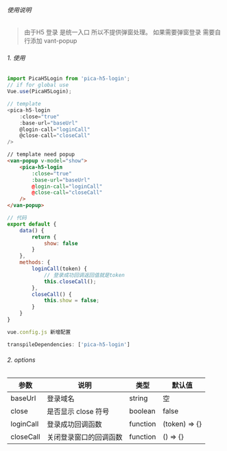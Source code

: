 ###### 使用说明
> 由于H5 登录 是统一入口 所以不提供弹窗处理。
> 如果需要弹窗登录 需要自行添加 vant-popup

###### 1. 使用

```javascript
import PicaH5Login from 'pica-h5-login';
// if for global use
Vue.use(PicaH5Login);

// template
<pica-h5-login 
	:close="true"
	:base-url="baseUrl"
	@login-call="loginCall"
	@close-call="closeCall"
/>
```
```html
// template need popup
<van-popup v-model="show">
	<pica-h5-login
		:close="true"
		:base-url="baseUrl"
		@login-call="loginCall"
		@close-call="closeCall"
	/>
</van-popup>
```
```javascript
// 代码
export default {
	data() {
		return {
			show: false
		}
	},
	methods: {
		loginCall(token) {
			// 登录成功回调返回值就是token
			this.closeCall();
		},
		closeCall() {
			this.show = false;
		}
	}
}
```

```javascript
vue.config.js 新增配置

transpileDependencies: ['pica-h5-login']
```

###### 2. options

| 参数      | 说明                   | 类型     | 默认值   |
| --------- | ---------------------- | -------- | -------- |
| baseUrl   | 登录域名               | string   | 空       |
| close     | 是否显示 close 符号    | boolean  | false    |
| loginCall | 登录成功回调函数       | function | (token) => {} |
| closeCall | 关闭登录窗口的回调函数 | function | () => {} |



